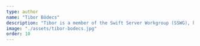 ```yaml
---
type: author
name: "Tibor Bödecs"
description: "Tibor is a member of the Swift Server Workgroup (SSWG), he is the co-founder of Binary Birds Kft."
image: "./assets/tibor-bodecs.jpg"
order: 10
---
```


